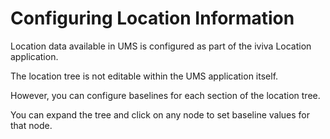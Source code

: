 # Configuring Location Information

Location data available in UMS is configured as part of the iviva Location application.

The location tree is not editable within the UMS application itself.

However, you can configure baselines for each section of the location tree.

You can expand the tree and click on any node to set baseline values for that node.
